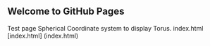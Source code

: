 ## Welcome to GitHub Pages
Test page
Spherical Coordinate system to display Torus.
index.html
[index.html] (index.html)
